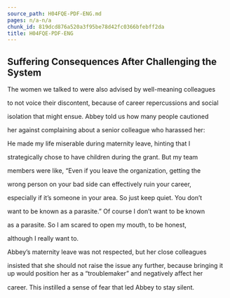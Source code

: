 ```yaml
---
source_path: H04FQE-PDF-ENG.md
pages: n/a-n/a
chunk_id: 819dcd876a520a3f95be78d42fc0366bfebff2da
title: H04FQE-PDF-ENG
---
```

## Suffering Consequences After Challenging the System

The women we talked to were also advised by well-meaning colleagues

to not voice their discontent, because of career repercussions and social

isolation that might ensue. Abbey told us how many people cautioned

her against complaining about a senior colleague who harassed her:

He made my life miserable during maternity leave, hinting that I

strategically chose to have children during the grant. But my team

members were like, “Even if you leave the organization, getting the

wrong person on your bad side can effectively ruin your career,

especially if it’s someone in your area. So just keep quiet. You don’t

want to be known as a parasite.” Of course I don’t want to be known

as a parasite. So I am scared to open my mouth, to be honest,

although I really want to.

Abbey’s maternity leave was not respected, but her close colleagues

insisted that she should not raise the issue any further, because bringing it up would position her as a “troublemaker” and negatively aﬀect her

career. This instilled a sense of fear that led Abbey to stay silent.
